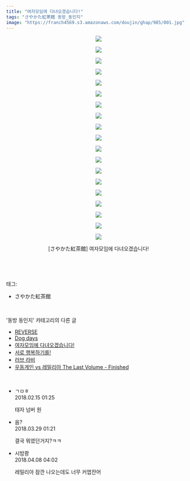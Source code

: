 ```yaml
---
title: "여자모임에 다녀오겠습니다!"
tags: "さやかた紅茶館 동방_동인지"
image: "https://franch4569.s3.amazonaws.com/doujin/ghap/985/001.jpg"
---
```

<div class="article">
<p style="text-align: center; clear: none; float: none;"><img src="{{ site.imgserver2 }}/ghap/985/001.jpg"/></p>
<p style="text-align: center; clear: none; float: none;"><img src="{{ site.imgserver2 }}/ghap/985/002.jpg"/></p>
<p style="text-align: center; clear: none; float: none;"><img src="{{ site.imgserver2 }}/ghap/985/003.jpg"/></p>
<p style="text-align: center; clear: none; float: none;"><img src="{{ site.imgserver2 }}/ghap/985/004.jpg"/></p>
<p style="text-align: center; clear: none; float: none;"><img src="{{ site.imgserver2 }}/ghap/985/005.jpg"/></p>
<p style="text-align: center; clear: none; float: none;"><img src="{{ site.imgserver2 }}/ghap/985/006.jpg"/></p>
<p style="text-align: center; clear: none; float: none;"><img src="{{ site.imgserver2 }}/ghap/985/007.jpg"/></p>
<p style="text-align: center; clear: none; float: none;"><img src="{{ site.imgserver2 }}/ghap/985/008.jpg"/></p>
<p style="text-align: center; clear: none; float: none;"><img src="{{ site.imgserver2 }}/ghap/985/009.jpg"/></p>
<p style="text-align: center; clear: none; float: none;"><img src="{{ site.imgserver2 }}/ghap/985/010.jpg"/></p>
<p style="text-align: center; clear: none; float: none;"><img src="{{ site.imgserver2 }}/ghap/985/011.jpg"/></p>
<p style="text-align: center; clear: none; float: none;"><img src="{{ site.imgserver2 }}/ghap/985/012.jpg"/></p>
<p style="text-align: center; clear: none; float: none;"><img src="{{ site.imgserver2 }}/ghap/985/013.jpg"/></p>
<p style="text-align: center; clear: none; float: none;"><img src="{{ site.imgserver2 }}/ghap/985/014.jpg"/></p>
<p style="text-align: center; clear: none; float: none;"><img src="{{ site.imgserver2 }}/ghap/985/015.jpg"/></p>
<p style="text-align: center; clear: none; float: none;"><img src="{{ site.imgserver2 }}/ghap/985/016.jpg"/></p>
<p style="text-align: center; clear: none; float: none;"><img src="{{ site.imgserver2 }}/ghap/985/017.jpg"/></p>
<p style="text-align: center; clear: none; float: none;"><img src="{{ site.imgserver2 }}/ghap/985/018.jpg"/></p>
<p style="text-align: center; clear: none; float: none;"><img src="{{ site.imgserver2 }}/ghap/985/019.jpg"/></p>
<p style="text-align: center; clear: none; float: none;">[さやかた紅茶館] 여자모임에 다녀오겠습니다!</p>
<p><br/></p>
</div><br/>
<div class="tagTrail">
<p>태그: </p>
<ul>
<li>さやかた紅茶館</li>
</ul>
</div><br/>
<div class="another">
<p>'동방 동인지' 카테고리의 다른 글</p>
<ul>
<li><a href="/ghap_987">REVERSE</a></li>
<li><a href="/ghap_986">Dog days</a></li>
<li><a href="/ghap_985">여자모임에 다녀오겠습니다!</a></li>
<li><a href="/ghap_984">서로 행복하기를!</a></li>
<li><a href="/ghap_983">러브 라비</a></li>
<li><a href="/ghap_982">우동게인 vs 레밀리아 The Last Volume - Finished</a></li>
</ul>
</div><br/>
<div class="cb_module cb_fluid">
<div class="cb_wrt cb_profile">
<div class="comment">
<ul>
<li class="cb_thumb_off" id="comment15199879">
<div class="cb_comment_area">
<div class="cb_info_area">
<div class="cb_section">
<span class="cb_nick_name">ㄱㅁㅎ</span>
</div>
<div class="cb_section">
<span class="cb_date">2018.02.15 01:25 </span>
</div>
</div>
<div class="cb_dsc_comment">
<p class="cb_dsc">
											태자 넘버 원
										</p>
</div>
</div></li>
<li class="cb_thumb_off" id="comment15229315">
<div class="cb_comment_area">
<div class="cb_info_area">
<div class="cb_section">
<span class="cb_nick_name">음?</span>
</div>
<div class="cb_section">
<span class="cb_date">2018.03.29 01:21 </span>
</div>
</div>
<div class="cb_dsc_comment">
<p class="cb_dsc">
											결국 뭐였던거지?ㅋㅋ
										</p>
</div>
</div></li>
<li class="cb_thumb_off" id="comment15235243">
<div class="cb_comment_area">
<div class="cb_info_area">
<div class="cb_section">
<span class="cb_nick_name">시밤쾅</span>
</div>
<div class="cb_section">
<span class="cb_date">2018.04.08 04:02 </span>
</div>
</div>
<div class="cb_dsc_comment">
<p class="cb_dsc">
											레밀리아 잠깐 나오는데도 너무 커엽잔어
										</p>
</div>
</div></li>
</ul>
</div>
</div><!-- commentList close -->
</div><br/>

